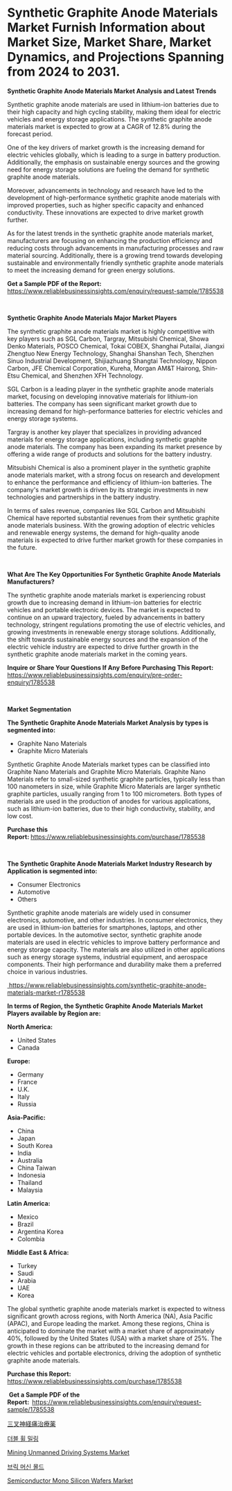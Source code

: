 <p><h1>Synthetic Graphite Anode Materials Market Furnish Information about Market Size, Market Share, Market Dynamics, and Projections Spanning from 2024 to 2031.</h1></p><p><strong>Synthetic Graphite Anode Materials Market Analysis and Latest Trends</strong></p>
<p><p>Synthetic graphite anode materials are used in lithium-ion batteries due to their high capacity and high cycling stability, making them ideal for electric vehicles and energy storage applications. The synthetic graphite anode materials market is expected to grow at a CAGR of 12.8% during the forecast period.</p><p>One of the key drivers of market growth is the increasing demand for electric vehicles globally, which is leading to a surge in battery production. Additionally, the emphasis on sustainable energy sources and the growing need for energy storage solutions are fueling the demand for synthetic graphite anode materials. </p><p>Moreover, advancements in technology and research have led to the development of high-performance synthetic graphite anode materials with improved properties, such as higher specific capacity and enhanced conductivity. These innovations are expected to drive market growth further.</p><p>As for the latest trends in the synthetic graphite anode materials market, manufacturers are focusing on enhancing the production efficiency and reducing costs through advancements in manufacturing processes and raw material sourcing. Additionally, there is a growing trend towards developing sustainable and environmentally friendly synthetic graphite anode materials to meet the increasing demand for green energy solutions.</p></p>
<p><strong>Get a Sample PDF of the Report:&nbsp;</strong> <a href="https://www.reliablebusinessinsights.com/enquiry/request-sample/1785538">https://www.reliablebusinessinsights.com/enquiry/request-sample/1785538</a></p>
<p>&nbsp;</p>
<p><strong>Synthetic Graphite Anode Materials Major Market Players</strong></p>
<p><p>The synthetic graphite anode materials market is highly competitive with key players such as SGL Carbon, Targray, Mitsubishi Chemical, Showa Denko Materials, POSCO Chemical, Tokai COBEX, Shanghai Putailai, Jiangxi Zhengtuo New Energy Technology, Shanghai Shanshan Tech, Shenzhen Sinuo Industrial Development, Shijiazhuang Shangtai Technology, Nippon Carbon, JFE Chemical Corporation, Kureha, Morgan AM&T Hairong, Shin-Etsu Chemical, and Shenzhen XFH Technology.</p><p>SGL Carbon is a leading player in the synthetic graphite anode materials market, focusing on developing innovative materials for lithium-ion batteries. The company has seen significant market growth due to increasing demand for high-performance batteries for electric vehicles and energy storage systems.</p><p>Targray is another key player that specializes in providing advanced materials for energy storage applications, including synthetic graphite anode materials. The company has been expanding its market presence by offering a wide range of products and solutions for the battery industry.</p><p>Mitsubishi Chemical is also a prominent player in the synthetic graphite anode materials market, with a strong focus on research and development to enhance the performance and efficiency of lithium-ion batteries. The company's market growth is driven by its strategic investments in new technologies and partnerships in the battery industry.</p><p>In terms of sales revenue, companies like SGL Carbon and Mitsubishi Chemical have reported substantial revenues from their synthetic graphite anode materials business. With the growing adoption of electric vehicles and renewable energy systems, the demand for high-quality anode materials is expected to drive further market growth for these companies in the future.</p></p>
<p>&nbsp;</p>
<p><strong>What Are The Key Opportunities For Synthetic Graphite Anode Materials Manufacturers?</strong></p>
<p><p>The synthetic graphite anode materials market is experiencing robust growth due to increasing demand in lithium-ion batteries for electric vehicles and portable electronic devices. The market is expected to continue on an upward trajectory, fueled by advancements in battery technology, stringent regulations promoting the use of electric vehicles, and growing investments in renewable energy storage solutions. Additionally, the shift towards sustainable energy sources and the expansion of the electric vehicle industry are expected to drive further growth in the synthetic graphite anode materials market in the coming years.</p></p>
<p><strong>Inquire or Share Your Questions If Any Before Purchasing This Report:</strong> <a href="https://www.reliablebusinessinsights.com/enquiry/pre-order-enquiry/1785538">https://www.reliablebusinessinsights.com/enquiry/pre-order-enquiry/1785538</a></p>
<p>&nbsp;</p>
<p><strong>Market Segmentation</strong></p>
<p><strong>The Synthetic Graphite Anode Materials Market Analysis by types is segmented into:</strong></p>
<p><ul><li>Graphite Nano Materials</li><li>Graphite Micro Materials</li></ul></p>
<p><p>Synthetic Graphite Anode Materials market types can be classified into Graphite Nano Materials and Graphite Micro Materials. Graphite Nano Materials refer to small-sized synthetic graphite particles, typically less than 100 nanometers in size, while Graphite Micro Materials are larger synthetic graphite particles, usually ranging from 1 to 100 micrometers. Both types of materials are used in the production of anodes for various applications, such as lithium-ion batteries, due to their high conductivity, stability, and low cost.</p></p>
<p><strong>Purchase this Report:&nbsp;</strong><a href="https://www.reliablebusinessinsights.com/purchase/1785538">https://www.reliablebusinessinsights.com/purchase/1785538</a></p>
<p>&nbsp;</p>
<p><strong>The Synthetic Graphite Anode Materials Market Industry Research by Application is segmented into:</strong></p>
<p><ul><li>Consumer Electronics</li><li>Automotive</li><li>Others</li></ul></p>
<p><p>Synthetic graphite anode materials are widely used in consumer electronics, automotive, and other industries. In consumer electronics, they are used in lithium-ion batteries for smartphones, laptops, and other portable devices. In the automotive sector, synthetic graphite anode materials are used in electric vehicles to improve battery performance and energy storage capacity. The materials are also utilized in other applications such as energy storage systems, industrial equipment, and aerospace components. Their high performance and durability make them a preferred choice in various industries.</p></p>
<p><a href="https://www.reliablebusinessinsights.com/synthetic-graphite-anode-materials-market-r1785538">&nbsp;https://www.reliablebusinessinsights.com/synthetic-graphite-anode-materials-market-r1785538</a></p>
<p><strong>In terms of Region, the Synthetic Graphite Anode Materials Market Players available by Region are:</strong></p>
<p>
    <p> <strong> North America: </strong>
        <ul>
            <li>United States</li>
            <li>Canada</li>
        </ul>
        </p> 
    <p> <strong> Europe: </strong>
        <ul>
            <li>Germany</li>
            <li>France</li>
            <li>U.K.</li>
            <li>Italy</li>
            <li>Russia</li>
        </ul>
        </p> 
    <p> <strong> Asia-Pacific: </strong>
        <ul>
            <li>China</li>
            <li>Japan</li>
            <li>South Korea</li>
            <li>India</li>
            <li>Australia</li>
            <li>China Taiwan</li>
            <li>Indonesia</li>
            <li>Thailand</li>
            <li>Malaysia</li>
        </ul>
        </p> 
    <p> <strong> Latin America: </strong>
        <ul>
            <li>Mexico</li>
            <li>Brazil</li>
            <li>Argentina Korea</li>
            <li>Colombia</li>
        </ul>
        </p> 
    <p> <strong> Middle East & Africa: </strong>
        <ul>
            <li>Turkey</li>
            <li>Saudi</li>
            <li>Arabia</li>
            <li>UAE</li>
            <li>Korea</li>
        </ul>
    </p>
    </p>
<p><p>The global synthetic graphite anode materials market is expected to witness significant growth across regions, with North America (NA), Asia Pacific (APAC), and Europe leading the market. Among these regions, China is anticipated to dominate the market with a market share of approximately 40%, followed by the United States (USA) with a market share of 25%. The growth in these regions can be attributed to the increasing demand for electric vehicles and portable electronics, driving the adoption of synthetic graphite anode materials.</p></p>
<p><strong>Purchase this Report: </strong><a href="https://www.reliablebusinessinsights.com/purchase/1785538">https://www.reliablebusinessinsights.com/purchase/1785538</a></p>
<p>&nbsp;<strong>Get a Sample PDF of the Report:&nbsp;&nbsp;</strong><a href="https://www.reliablebusinessinsights.com/enquiry/request-sample/1785538">https://www.reliablebusinessinsights.com/enquiry/request-sample/1785538</a></p>
<p><strong></strong></p>
<p><p><a href="https://github.com/charm854/Market-Research-Report-List-1/blob/main/5610208105046.md">三叉神経痛治療薬</a></p><p><a href="https://github.com/RichardLueilwitz787/Market-Research-Report-List-2/blob/main/532438598761.md">더블 휠 밀링</a></p><p><a href="https://github.com/Alonsoolds3wq1d81czn8rbol/Market-Research-Report-List-2/blob/main/mining-unmanned-driving-systems-market.md">Mining Unmanned Driving Systems Market</a></p><p><a href="https://github.com/fredrickeglers/Market-Research-Report-List-2/blob/main/499965098760.md">브릭 머신 몰드</a></p><p><a href="https://issuu.com/reportprime-2/docs/semiconductor-mono-silicon-wafers-market-size-2030">Semiconductor Mono Silicon Wafers Market</a></p></p>